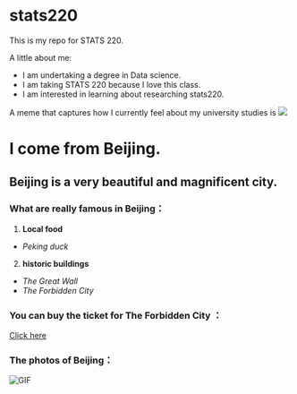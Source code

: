 # stats220

This is my repo for STATS 220. 

A little about me:

- I am undertaking a degree in Data science.
- I am taking STATS 220 because I love this class.
- I am interested in learning about researching stats220.

A meme that captures how I currently feel about my university studies is ![](https://c.tenor.com/8druEACXtX8AAAAd/tenor.gif)

# I come from Beijing.

## Beijing is a very beautiful and magnificent city.

### What are really famous in Beijing：
1. **Local food**
- *Peking duck*
2. **historic buildings**
- *The Great Wall*
- *The Forbidden City*


### You can buy the ticket for The Forbidden City ：
[Click here](https://www.forbiddencitytickets.com)

### The photos of Beijing：
![GIF](https://media1.giphy.com/media/v1.Y2lkPTc5MGI3NjExdmNrbTRzMng5cXgyNmJzeXdqNG1rODQyeG1zNHUybnF3ZmxyYWhuZSZlcD12MV9pbnRlcm5hbF9naWZfYnlfaWQmY3Q9Zw/3o6nUSCDKYJHc62W08/giphy.gif)
